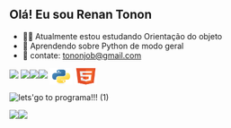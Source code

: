 ## Olá! Eu sou Renan Tonon


- 🐱‍👤 Atualmente estou estudando Orientação do objeto
- 🍜 Aprendendo sobre Python de modo geral
- 🤯 contate: tononjob@gmail.com
 
<a href="https://www.instagram.com/tonon_2002/" target="_blank"><img src="https://img.shields.io/badge/-Instagram-%23E4405F?style=for-the-badge&logo=instagram&logoColor=white" target="_blank"></a>
<a href="https://www.linkedin.com/in/renan-tonon-5052341b8/" target="_blank"><img src="https://img.shields.io/badge/-LinkedIn-%230077B5?style=for-the-badge&logo=linkedin&logoColor=white" target="_blank"><a href="https://discord.com/channels/@Tonon#0541" target="_blank"><img src="https://img.shields.io/badge/Discord-7289DA?style=for-the-badge&logo=discord&logoColor=white" target="_blank"></a><a href = "mailto:contato@tononjob@gmai.com"><img src="https://img.shields.io/badge/-Gmail-%23333?style=for-the-badge&logo=gmail&logoColor=white" target="_blank"></a> <img align="center" alt="RenanTonon-Python" height="30" width="40" src="https://raw.githubusercontent.com/devicons/devicon/master/icons/python/python-original.svg">
  <img align="center" alt="RenanTonon-HTML" height="30" width="40" src="https://raw.githubusercontent.com/devicons/devicon/master/icons/html5/html5-original.svg">  
 
 
![lets'go to programa!!! (1)](https://user-images.githubusercontent.com/84050603/129806745-3c16fc98-f28e-4489-b740-24e581c1016b.gif)<div> <a href="https://github.com/RenanTonon"><img height="173em" src="https://github-readme-stats.vercel.app/api?username=RenanTonon&show_icons=true&theme=dracula&include_all_commits=true&count_private=true"/><img height="173em" src="https://github-readme-stats.vercel.app/api/top-langs/?username=RenanTonon&layout=compact&langs_count=7&theme=dracula"/></div>
  
##
  

